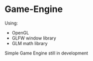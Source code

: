 # Game-Engine

Using:
  - OpenGL
  - GLFW window library
  - GLM math library
  
Simple Game Engine still in development
